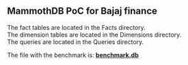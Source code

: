 ## MammothDB PoC for Bajaj finance

The fact tables are located in the Facts directory.  
The dimension tables are located in the Dimensions directory.  
The queries are located in the Queries directory.  

The file with the benchmark is: **[benchmark.db](https://github.com/AMilkov/B-PoC/edit/master/benchmark.md)**
